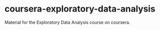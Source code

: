 # coursera-exploratory-data-analysis
Material for the Exploratory Data Analysis course on coursera.
